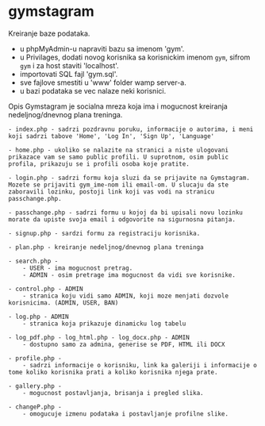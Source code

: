 # gymstagram

Kreiranje baze podataka.
  - u phpMyAdmin-u napraviti bazu sa imenom 'gym'.
  - u Privilages, dodati novog korisnika sa korisnickim imenom `gym`, sifrom `gym` i za host staviti 'localhost'. 
  - importovati SQL fajl 'gym.sql'.
  - sve fajlove smestiti u 'www' folder wamp server-a.
  - u bazi podataka se vec nalaze neki korisnici.
 
Opis
    Gymstagram je socialna mreza koja ima i mogucnost kreiranja nedeljnog/dnevnog plana treninga.
    
    - index.php - sadrzi pozdravnu poruku, informacije o autorima, i meni koji sadrzi tabove 'Home', 'Log In', 'Sign Up', 'Language' 
    
    - home.php - ukoliko se nalazite na stranici a niste ulogovani prikazace vam se samo public profili. U suprotnom, osim public profila, prikazuju se i profili osoba koje pratite.
    
    - login.php - sadrzi formu koja sluzi da se prijavite na Gymstagram. Mozete se prijaviti gym_ime-nom ili email-om. U slucaju da ste zaboravili lozinku, postoji link koji vas vodi na stranicu passchange.php.
    
    - passchange.php - sadrzi formu u kojoj da bi upisali novu lozinku morate da upiste svoja email i odgovorite na sigurnosna pitanja.
    
    - signup.php - sardzi formu za registraciju korisnika.
    
    - plan.php - kreiranje nedeljnog/dnevnog plana treninga
    
    - search.php - 
        - USER - ima mogucnost pretrag.
        - ADMIN - osim pretrage ima mogucnost da vidi sve korisnike.
    
    - control.php - ADMIN 
        - stranica koju vidi samo ADMIN, koji moze menjati dozvole korisnicima. (ADMIN, USER, BAN)
    
    - log.php - ADMIN
        - stranica koja prikazuje dinamicku log tabelu
    
    - log_pdf.php - log_html.php - log_docx.php - ADMIN
        - dostupno samo za admina, generise se PDF, HTML ili DOCX
    
    - profile.php -
        - sadrzi informacije o korisniku, link ka galeriji i informacije o tome koliko korisnika prati a koliko korisnika njega prate.
    
    - gallery.php -
        - mogucnost postavljanja, brisanja i pregled slika.
    
    - changeP.php -
        - omogucuje izmenu podataka i postavljanje profilne slike.
        
      
